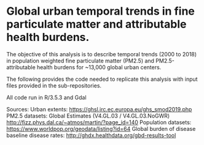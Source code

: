 # Global urban temporal trends in fine particulate matter and attributable health burdens.

The objective of this analysis is to describe temporal trends (2000 to 2018) in population weighted fine particulate matter (PM2.5) and PM2.5-attributable health burdens for ~13,000 global urban centers. 

The following provides the code needed to replicate this analysis with input files provided in the sub-repositories.

All code run in R/3.5.3 and Gdal

Sources:
 Urban extents: https://ghsl.jrc.ec.europa.eu/ghs_smod2019.php
 PM2.5 datasets: Global Estimates (V4.GL.03 / V4.GL.03.NoGWR) http://fizz.phys.dal.ca/~atmos/martin/?page_id=140
 Population datasets: https://www.worldpop.org/geodata/listing?id=64
 Global burden of disease baseline disease rates: http://ghdx.healthdata.org/gbd-results-tool

